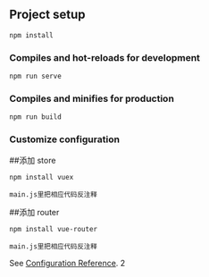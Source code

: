 
## Project setup
```
npm install
```

### Compiles and hot-reloads for development
```
npm run serve
```

### Compiles and minifies for production
```
npm run build
```

### Customize configuration

##添加 store  
```
npm install vuex

main.js里把相应代码反注释
```
##添加 router  
```
npm install vue-router

main.js里把相应代码反注释
```

See [Configuration Reference](https://cli.vuejs.org/config/).
2